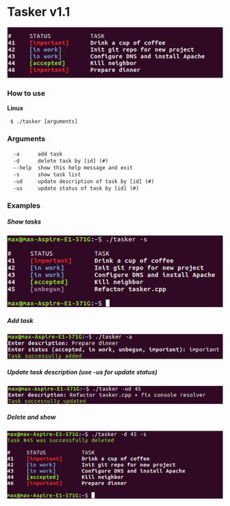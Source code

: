 # Tasker v1.1
![Show task list](info/default_view.png)
### How to use
**Linux**

     $ ./tasker [arguments]
     
### Arguments
	  -a      add task
	  -d      delete task by [id] (#)
	  --help  show this help message and exit
	  -s      show task list
	  -ud     update description of task by [id] (#)
	  -us     update status of task by [id] (#)

### Examples

##### Show tasks 
![Alt text](/info/task_list.png)
##### Add task
![Alt text](/info/add_task.png)
##### Update task description (use -us for update status)
![Alt text](/info/update_task.png)
##### Delete and show
![Alt text](/info/delete_and_show.png)
